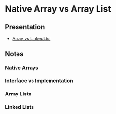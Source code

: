 # Native Array vs Array List

## Presentation
+ [Array vs LinkedList](https://drive.google.com/open?id=1-FASrGQ1o93yk2r6iqsra1marq-D8vXerHDYdPW0PO8)

## Notes

### Native Arrays

### Interface vs Implementation

### Array Lists

### Linked Lists
